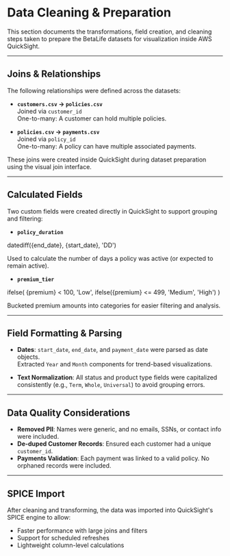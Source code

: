 # Data Cleaning & Preparation

This section documents the transformations, field creation, and cleaning steps taken to prepare the BetaLife datasets for visualization inside AWS QuickSight.

---

## Joins & Relationships

The following relationships were defined across the datasets:

- **`customers.csv` → `policies.csv`**  
  Joined via `customer_id`  
  One-to-many: A customer can hold multiple policies.

- **`policies.csv` → `payments.csv`**  
  Joined via `policy_id`  
  One-to-many: A policy can have multiple associated payments.

These joins were created inside QuickSight during dataset preparation using the visual join interface.

---

## Calculated Fields

Two custom fields were created directly in QuickSight to support grouping and filtering:

- **`policy_duration`**

datediff({end_date}, {start_date}, 'DD')

Used to calculate the number of days a policy was active (or expected to remain active).

- **`premium_tier`**  

ifelse( {premium} < 100, 'Low', ifelse({premium} <= 499, 'Medium', 'High') )

Bucketed premium amounts into categories for easier filtering and analysis.

---

## Field Formatting & Parsing

- **Dates**: `start_date`, `end_date`, and `payment_date` were parsed as date objects.  
Extracted `Year` and `Month` components for trend-based visualizations.

- **Text Normalization**: All status and product type fields were capitalized consistently (e.g., `Term`, `Whole`, `Universal`) to avoid grouping errors.

---

## Data Quality Considerations

- **Removed PII**: Names were generic, and no emails, SSNs, or contact info were included.
- **De-duped Customer Records**: Ensured each customer had a unique `customer_id`.
- **Payments Validation**: Each payment was linked to a valid policy. No orphaned records were included.

---

## SPICE Import

After cleaning and transforming, the data was imported into QuickSight's SPICE engine to allow:

- Faster performance with large joins and filters
- Support for scheduled refreshes
- Lightweight column-level calculations


